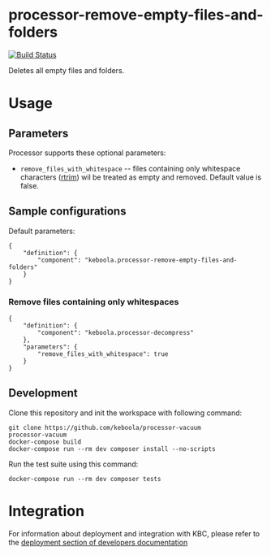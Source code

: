 # processor-remove-empty-files-and-folders

[![Build Status](https://travis-ci.com/keboola/processor-remove-empty-files-and-folders.svg?branch=master)](https://travis-ci.com/keboola/processor-remove-empty-files-and-folders)

Deletes all empty files and folders.

# Usage


## Parameters

Processor supports these optional parameters:

 - `remove_files_with_whitespace` -- files containing only whitespace characters ([rtrim](https://www.php.net/manual/en/function.rtrim.php)) wil be treated as empty and removed. Default value is false.

## Sample configurations

Default parameters:

```
{  
    "definition": {
        "component": "keboola.processor-remove-empty-files-and-folders"
    }
}
```

### Remove files containing only whitespaces

```
{
    "definition": {
        "component": "keboola.processor-decompress"
    },
    "parameters": {
        "remove_files_with_whitespace": true
    }
}

```

## Development
 
Clone this repository and init the workspace with following command:

```
git clone https://github.com/keboola/processor-vacuum
processor-vacuum
docker-compose build
docker-compose run --rm dev composer install --no-scripts
```

Run the test suite using this command:

```
docker-compose run --rm dev composer tests
```
 
# Integration

For information about deployment and integration with KBC, please refer to the [deployment section of developers documentation](https://developers.keboola.com/extend/component/deployment/) 
